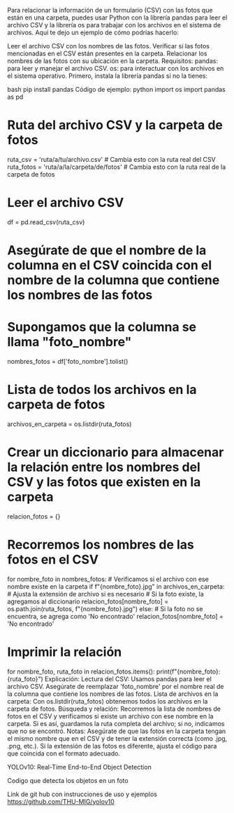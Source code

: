 Para relacionar la información de un formulario (CSV) con las fotos que están en una carpeta, puedes usar Python con la librería pandas para leer el archivo CSV y la librería os para trabajar con los archivos en el sistema de archivos. Aquí te dejo un ejemplo de cómo podrías hacerlo:

Leer el archivo CSV con los nombres de las fotos.
Verificar si las fotos mencionadas en el CSV están presentes en la carpeta.
Relacionar los nombres de las fotos con su ubicación en la carpeta.
Requisitos:
pandas: para leer y manejar el archivo CSV.
os: para interactuar con los archivos en el sistema operativo.
Primero, instala la librería pandas si no la tienes:

bash
pip install pandas
Código de ejemplo:
python
import os
import pandas as pd

# Ruta del archivo CSV y la carpeta de fotos
ruta_csv = 'ruta/a/tu/archivo.csv'  # Cambia esto con la ruta real del CSV
ruta_fotos = 'ruta/a/la/carpeta/de/fotos'  # Cambia esto con la ruta real de la carpeta de fotos

# Leer el archivo CSV
df = pd.read_csv(ruta_csv)

# Asegúrate de que el nombre de la columna en el CSV coincida con el nombre de la columna que contiene los nombres de las fotos
# Supongamos que la columna se llama "foto_nombre"
nombres_fotos = df['foto_nombre'].tolist()

# Lista de todos los archivos en la carpeta de fotos
archivos_en_carpeta = os.listdir(ruta_fotos)

# Crear un diccionario para almacenar la relación entre los nombres del CSV y las fotos que existen en la carpeta
relacion_fotos = {}

# Recorremos los nombres de las fotos en el CSV
for nombre_foto in nombres_fotos:
    # Verificamos si el archivo con ese nombre existe en la carpeta
    if f"{nombre_foto}.jpg" in archivos_en_carpeta:  # Ajusta la extensión de archivo si es necesario
        # Si la foto existe, la agregamos al diccionario
        relacion_fotos[nombre_foto] = os.path.join(ruta_fotos, f"{nombre_foto}.jpg")
    else:
        # Si la foto no se encuentra, se agrega como 'No encontrado'
        relacion_fotos[nombre_foto] = 'No encontrado'

# Imprimir la relación
for nombre_foto, ruta_foto in relacion_fotos.items():
    print(f"{nombre_foto}: {ruta_foto}")
Explicación:
Lectura del CSV: Usamos pandas para leer el archivo CSV. Asegúrate de reemplazar 'foto_nombre' por el nombre real de la columna que contiene los nombres de las fotos.
Lista de archivos en la carpeta: Con os.listdir(ruta_fotos) obtenemos todos los archivos en la carpeta de fotos.
Búsqueda y relación: Recorremos la lista de nombres de fotos en el CSV y verificamos si existe un archivo con ese nombre en la carpeta. Si es así, guardamos la ruta completa del archivo; si no, indicamos que no se encontró.
Notas:
Asegúrate de que las fotos en la carpeta tengan el mismo nombre que en el CSV y de tener la extensión correcta (como .jpg, .png, etc.).
Si la extensión de las fotos es diferente, ajusta el código para que coincida con el formato adecuado.

YOLOv10: Real-Time End-to-End Object Detection

Codigo que detecta los objetos en un foto

Link de git hub con instrucciones de uso y ejemplos
https://github.com/THU-MIG/yolov10
